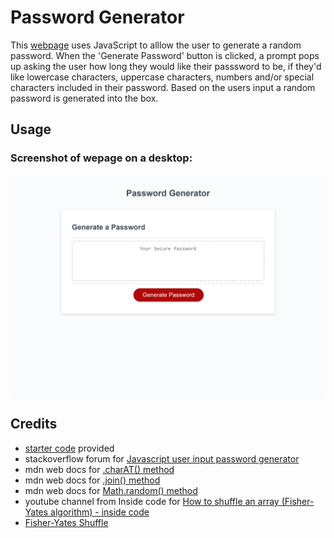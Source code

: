 # Password Generator

This [webpage](https://amikerb.github.io/Password-Generator/) uses JavaScript to alllow the user to generate a random password. When the 'Generate Password' button is clicked, a prompt pops up asking the user how long they would like their passsword to be, if they'd like lowercase characters, uppercase characters, numbers and/or special characters included in their password. Based on the users input a random password is generated into the box.

## Usage 

### Screenshot of wepage on a desktop:
![alt text](./style/Images/amikerb.github.io_Password-Generator_.png)

## Credits 

- [starter code](https://github.com/skills-bootcamp/frontend-dev/tree/main/week5/day4/my-work) provided 
- stackoverflow forum for [Javascript user input password generator](https://stackoverflow.com/questions/61239900/javascript-user-input-password-generator) 
- mdn web docs for [.charAT() method](https://developer.mozilla.org/en-US/docs/Web/JavaScript/Reference/Global_Objects/String/charAt) 
- mdn web docs for [.join() method](https://developer.mozilla.org/en-US/docs/Web/JavaScript/Reference/Global_Objects/Array/join) 
- mdn web docs for [Math.random() method](https://developer.mozilla.org/en-US/docs/Web/JavaScript/Reference/Global_Objects/Math/random) 
- youtube channel from Inside code for [How to shuffle an array (Fisher-Yates algorithm) - inside code](https://www.youtube.com/watch?v=4zx5bM2OcvA)
- [Fisher-Yates Shuffle](https://bost.ocks.org/mike/shuffle/)